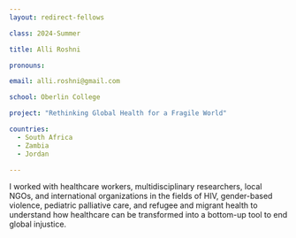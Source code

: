 ```yaml
---
layout: redirect-fellows

class: 2024-Summer

title: Alli Roshni

pronouns: 

email: alli.roshni@gmail.com

school: Oberlin College

project: "Rethinking Global Health for a Fragile World"

countries:
  - South Africa
  - Zambia
  - Jordan

---
```


I worked with healthcare workers, multidisciplinary researchers, local NGOs, and international organizations in the fields of HIV, gender-based violence, pediatric palliative care, and refugee and migrant health to understand how healthcare can be transformed into a bottom-up tool to end global injustice.